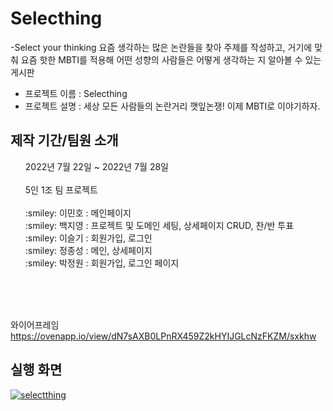 # Selecthing
-Select your thinking
요즘 생각하는 많은 논란들을 찾아 주제를 작성하고, 거기에 맞춰 요즘 핫한 MBTI를 적용해 어떤 성향의 사람들은 어떻게 생각하는 지 알아볼 수 있는 게시판

- 프로젝트 이름 : Selecthing
- 프로젝트 설명 : 세상 모든 사람들의 논란거리 깻잎논쟁! 이제 MBTI로 이야기하자.


<h2>제작 기간/팀원 소개</h2>
<ul style="list-style: none;">
  <li>2022년 7월 22일 ~ 2022년 7월 28일</li>
  <br>
  <li>5인 1조 팀 프로젝트</li>
    <br>:smiley: 이민호 : 메인페이지
    <br>:smiley: 백지영 : 프로젝트 및 도메인 세팅, 상세페이지 CRUD, 찬/반 투표
    <br>:smiley: 이슬기 : 회원가입, 로그인
    <br>:smiley: 정종성 : 메인, 상세페이지
    <br>:smiley: 박정원 : 회원가입, 로그인 페이지
 
</ul>
<br>
<br>

  
<br>


와이어프레임
https://ovenapp.io/view/dN7sAXB0LPnRX459Z2kHYIJGLcNzFKZM/sxkhw

<!-- [API](https://www.notion.so/2e99a7505bee49fc8478c6318542d0ea) -->


<h2>실행 화면</h2>



[![selectthing](https://user-images.githubusercontent.com/97043760/188316668-cefa9c12-3d93-41f5-8661-4b753e332065.JPG)](https://youtu.be/sxLikOiE2X0&t=104s)
